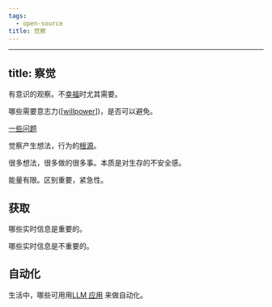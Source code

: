 ```yaml
---
tags:
  - open-source
title: 觉察
---
```


---
title: 察觉
---
有意识的观察。不[幸福](../readme.md)时尤其需要。

哪些需要意志力([[willpower]])，是否可以避免。

[一些问题](./question.md)

觉察产生想法，行为的[根源]()。

很多想法，很多做的很多事。本质是对生存的不安全感。

能量有限。区别重要，紧急性。


## 获取
哪些实时信息是重要的。

哪些实时信息是不重要的。

## 自动化
生活中，哪些可用用[LLM 应用](../../../2-society/1-economy/tech/base/ai/app/readme.md) 来做自动化。

[//begin]: # "Autogenerated link references for markdown compatibility"
[willpower]: willpower "意志力"
[//end]: # "Autogenerated link references"